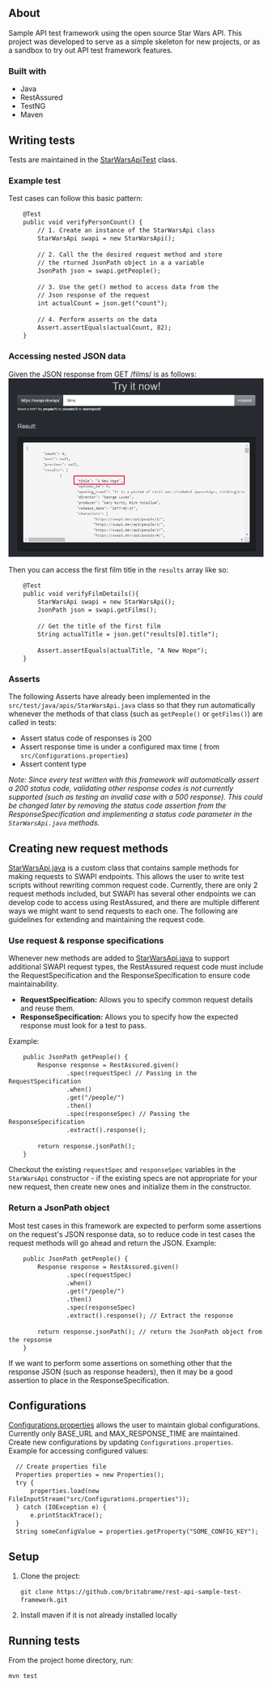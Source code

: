 ## About
Sample API test framework using the open source Star Wars API. This project was developed to serve as a simple skeleton for new projects, or as a sandbox to try out API test framework features.

### Built with
* Java
* RestAssured
* TestNG
* Maven

## Writing tests
Tests are maintained in the [StarWarsApiTest](https://github.com/britabrame/rest-api-sample-test-framework/blob/master/src/test/java/tests/StarWarsApiTest.java) class. 

### Example test
Test cases can follow this basic pattern:
```
    @Test
    public void verifyPersonCount() {
        // 1. Create an instance of the StarWarsApi class
        StarWarsApi swapi = new StarWarsApi();
        
        // 2. Call the the desired request method and store
        // the rturned JsonPath object in a a variable
        JsonPath json = swapi.getPeople();
        
        // 3. Use the get() method to access data from the 
        // Json response of the request
        int actualCount = json.get("count");
        
        // 4. Perform asserts on the data
        Assert.assertEquals(actualCount, 82);
    }
```
### Accessing nested JSON data
Given the JSON response from GET /films/ is as follows:
![screenshot](https://github.com/britabrame/rest-api-sample-test-framework/blob/master/images/Screenshot.png)

Then you can access the first film title in the `results` array like so:
```
    @Test
    public void verifyFilmDetails(){
        StarWarsApi swapi = new StarWarsApi();
        JsonPath json = swapi.getFilms();
        
        // Get the title of the first film
        String actualTitle = json.get("results[0].title"); 
        
        Assert.assertEquals(actualTitle, "A New Hope");
    }
```
### Asserts
The following Asserts have already been implemented in the `src/test/java/apis/StarWarsApi.java` class so that they run automatically whenever the methods of that class (such as `getPeople()` or `getFilms()`) are called in tests:
  * Assert status code of responses is 200
  * Assert response time is under a configured max time ( from `src/Configurations.properties`)
  * Assert content type

*Note: Since every test written with this framework will automatically assert a 200 status code, validating other response codes is not currently supported (such as testing an invalid case with a 500 response). This could be changed later by removing the status code assertion from the ResponseSpecification and implementing a status code parameter in the `StarWarsApi.java` methods.* 

## Creating new request methods
[StarWarsApi.java](https://github.com/britabrame/rest-api-sample-test-framework/tree/master/src/test/java) is a custom class that contains sample methods for making requests to SWAPI endpoints. This allows the user to write test scripts without rewriting common request code. Currently, there are only 2 request methods included, but SWAPI has several other endpoints we can develop code to access using RestAssured, and there are multiple different ways we might want to send requests to each one. The following are guidelines for extending and maintaining the request code.
### Use request & response specifications
Whenever new methods are added to [StarWarsApi.java](https://github.com/britabrame/rest-api-sample-test-framework/tree/master/src/test/java) to support additional SWAPI request types, the RestAssured request code must include the RequestSpecification and the ResponseSpecification to ensure code maintainability.
* **RequestSpecification:** Allows you to specify common request details and reuse them.
*  **ResponseSpecification:** Allows you to specify how the expected response must look for a test to pass. 

Example:
```
    public JsonPath getPeople() {
        Response response = RestAssured.given()
                .spec(requestSpec) // Passing in the RequestSpecification
                .when()
                .get("/people/")
                .then()
                .spec(responseSpec) // Passing the ResponseSpecification
                .extract().response();

        return response.jsonPath();
    }
```
Checkout the existing `requestSpec` and `responseSpec` variables in the `StarWarsApi` constructor - if the existing specs are not appropriate for your new request, then create new ones and initialize them in the constructor.

### Return a JsonPath object
Most test cases in this framework are expected to perform some assertions on the request's JSON response data, so to reduce code in test cases the request methods will go ahead and return the JSON. 
Example:
```
    public JsonPath getPeople() {
        Response response = RestAssured.given()
                .spec(requestSpec)
                .when()
                .get("/people/")
                .then()
                .spec(responseSpec)
                .extract().response(); // Extract the response

        return response.jsonPath(); // return the JsonPath object from the repsonse
    }
```
If we want to perform some assertions on something other that the response JSON (such as response headers), then it may be a good assertion to place in the ResponseSpecification.

## Configurations
[Configurations.properties](https://github.com/britabrame/rest-api-sample-test-framework/blob/master/src/Configurations.properties) allows the user to maintain global configurations. Currently only BASE_URL and MAX_RESPONSE_TIME are maintained. Create new configurations by updating `Configurations.properties`. Example for accessing configured values:
```
  // Create properties file
  Properties properties = new Properties();
  try {
      properties.load(new FileInputStream("src/Configurations.properties"));
  } catch (IOException e) {
      e.printStackTrace();
  }
  String someConfigValue = properties.getProperty("SOME_CONFIG_KEY");
```
## Setup
1. Clone the project:
   ```
   git clone https://github.com/britabrame/rest-api-sample-test-framework.git
   ```
1. Install maven if it is not already installed locally

## Running tests
From the project home directory, run:
   ```
   mvn test
   ```

